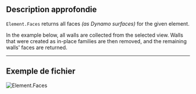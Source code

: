 ## Description approfondie
`Element.Faces` returns all faces _(as Dynamo surfaces)_ for the given element.

In the example below, all walls are collected from the selected view. Walls that were created as in-place families are then removed, and the remaining walls' faces are returned.

___
## Exemple de fichier

![Element.Faces](./Revit.Elements.Element.Faces_img.jpg)
